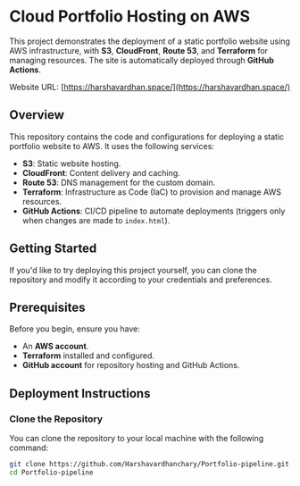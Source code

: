 # Cloud Portfolio Hosting on AWS

This project demonstrates the deployment of a static portfolio website using AWS infrastructure, with **S3**, **CloudFront**, **Route 53**, and **Terraform** for managing resources. The site is automatically deployed through **GitHub Actions**.

Website URL: [https://harshavardhan.space/](https://harshavardhan.space/)

## Overview

This repository contains the code and configurations for deploying a static portfolio website to AWS. It uses the following services:

- **S3**: Static website hosting.
- **CloudFront**: Content delivery and caching.
- **Route 53**: DNS management for the custom domain.
- **Terraform**: Infrastructure as Code (IaC) to provision and manage AWS resources.
- **GitHub Actions**: CI/CD pipeline to automate deployments (triggers only when changes are made to `index.html`).

## Getting Started

If you'd like to try deploying this project yourself, you can clone the repository and modify it according to your credentials and preferences.

## Prerequisites

Before you begin, ensure you have:

- An **AWS account**.
- **Terraform** installed and configured.
- **GitHub account** for repository hosting and GitHub Actions.

## Deployment Instructions

###  Clone the Repository

You can clone the repository to your local machine with the following command:

```bash
git clone https://github.com/Harshavardhanchary/Portfolio-pipeline.git
cd Portfolio-pipeline


